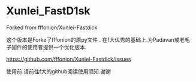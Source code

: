 # Xunlei_FastD1sk
Forked from fffonion/Xunlei-Fastdick

这个版本是Forke了fffonion的原py文件 . 在f大优秀的基础上.为Padavan或老毛子固件的使用者提供一个优化版本.

https://github.com/fffonion/Xunlei-Fastdick/issues

使用前.请前往f大的github阅读使用须知.谢谢
